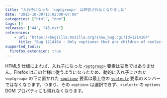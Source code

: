 ```yaml
---
title: "入れ子になった `<optgroup>` は許容されなくなりました"
date: "2015-10-30T15:02:00-07:00"
categories: ["html", "dom"]
tags: []
releases: ["44", "45-esr"]
references:
    - url: "https://bugzilla.mozilla.org/show_bug.cgi?id=1214164"
      title: "Bug 1214164 - Only <options> that are children of <select> or children of <optgroup> children of <select> should be honored"
supported_tools:
  firefox_extension: true
---
```

HTML5 仕様によれば、入れ子になった [`<optgroup>`](https://developer.mozilla.org/docs/Web/HTML/Element/optgroup) 要素は妥当ではありません。Firefox はこの仕様に従うようになったため、動的に入れ子にされた `<optgroup>` の下に置かれた [`<option>`](https://developer.mozilla.org/docs/Web/HTML/Element/option) 要素は最上位の [`<select>`](https://developer.mozilla.org/docs/Web/HTML/Element/select) 要素のメンバーではなくなります。つまり、その `<option>` は選択できず、`<select>` の `options` DOM プロパティにも現れなくなります。
